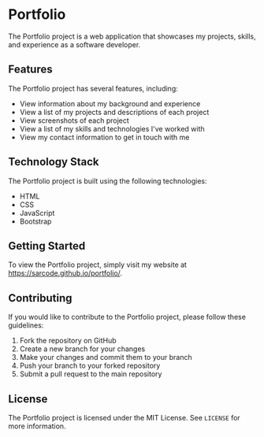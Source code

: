 # Portfolio

The Portfolio project is a web application that showcases my projects, skills, and experience as a software developer.

## Features

The Portfolio project has several features, including:

- View information about my background and experience
- View a list of my projects and descriptions of each project
- View screenshots of each project
- View a list of my skills and technologies I've worked with
- View my contact information to get in touch with me

## Technology Stack

The Portfolio project is built using the following technologies:

- HTML
- CSS
- JavaScript
- Bootstrap

## Getting Started

To view the Portfolio project, simply visit my website at https://sarcode.github.io/portfolio/.

## Contributing

If you would like to contribute to the Portfolio project, please follow these guidelines:

1. Fork the repository on GitHub
2. Create a new branch for your changes
3. Make your changes and commit them to your branch
4. Push your branch to your forked repository
5. Submit a pull request to the main repository

## License

The Portfolio project is licensed under the MIT License. See `LICENSE` for more information.
